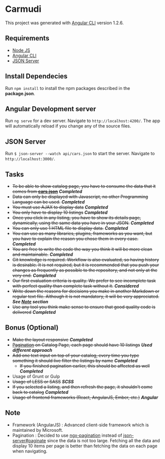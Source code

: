 # Carmudi

This project was generated with [Angular CLI](https://github.com/angular/angular-cli) version 1.2.6.

## Requirements

 - [Node JS](https://nodejs.org/en/)
 - [Angular CLI](https://github.com/angular/angular-cli)
 - [JSON Server](https://github.com/typicode/json-server)

## Install Dependecies

Run `npm install` to install the npm packages described in the **package.json**.

## Angular Development server

Run `ng serve` for a dev server. Navigate to `http://localhost:4200/`. The app will automatically reload if you change any of the source files.

## JSON Server

Run `$ json-server --watch api/cars.json` to start the server. Navigate to `http://localhost:3000/`.

## Tasks
 - ~~To be able to show catalog page, you have to consume the data that it comes from [**cars.json**](cars.json)~~ **_Completed_**
 - ~~Data can only be displayed with Javascript, no other Programming Language can be used.~~ **_Completed_**
 - ~~You must use AJAX to display data~~ **_Completed_**
 - ~~You only have to display 10 listings~~ **_Completed_**
 - ~~Once you click in any listing, you have to show its details page, dynamically, using the same data you have in your JSON.~~ **_Completed_**
 - ~~You can only use 1 HTML file to display data.~~ **_Completed_**
 - ~~You can use as many libraries, plugins, frameworks as you want, but you have to explain the reason you chose them in every case.~~ **_Completed_**
 - ~~You are free to write the code the way you think it will be more clean and maintainable.~~ **_Completed_**
 - ~~Git knowledge is required. Workflow is also evaluated, so having history is desirable. It is not required, but it is recommended that you push your changes as frequently as possible to the repository, and not only at the very end.~~ **_Completed_**
 - ~~Our first evaluation criteria is quality. We prefer to see incomplete task with perfect quality than complete task without it.~~ **_Considered_**
 - ~~Write down the reasons for decisions you make in another Markdown or regular text file. Although it is not mandatory, it will be very appreciated.~~ **_See [Note](#note) section_**
 - ~~Use any tool you think make sense to ensure that good quality code is delivered~~ **_Completed_**

## Bonus (Optional)

 - ~~Make the layout responsive~~ **_Completed_**
 - ~~[Pagination](https://github.com/typicode/json-server#paginate) on Catalog Page, each page should have 10 listings~~ **_Used different approach_**
 - ~~Add one text input on top of your catalog, every time you type something it should live filter the listings by name~~ **_Completed_**
   - ~~If you finished pagination earlier, this should be affected as well~~ **_Completed_**
 - Usage of Grunt or Gulp
 - ~~Usage of LESS or SASS~~ **_SCSS_**
 - ~~If you selected a listing, and then refresh the page, it shouldn't come back to catalog~~ **_Completed_**
 - ~~Usage of frontend frameworks (React, AngularJS, Ember, etc.)~~ **_Angular_**

## Note 
 - Framework (AngularJS) : Advanced client-side framework which is maintained by Microsoft.
 - Pagination : Decided to use [ngx-pagination](https://github.com/michaelbromley/ngx-pagination/) instead of [json-server#paginate](https://github.com/typicode/json-server#paginate) since the data is not too large. Fetching all the data and display 10 items per page is better than fetching the data on each page when navigating.